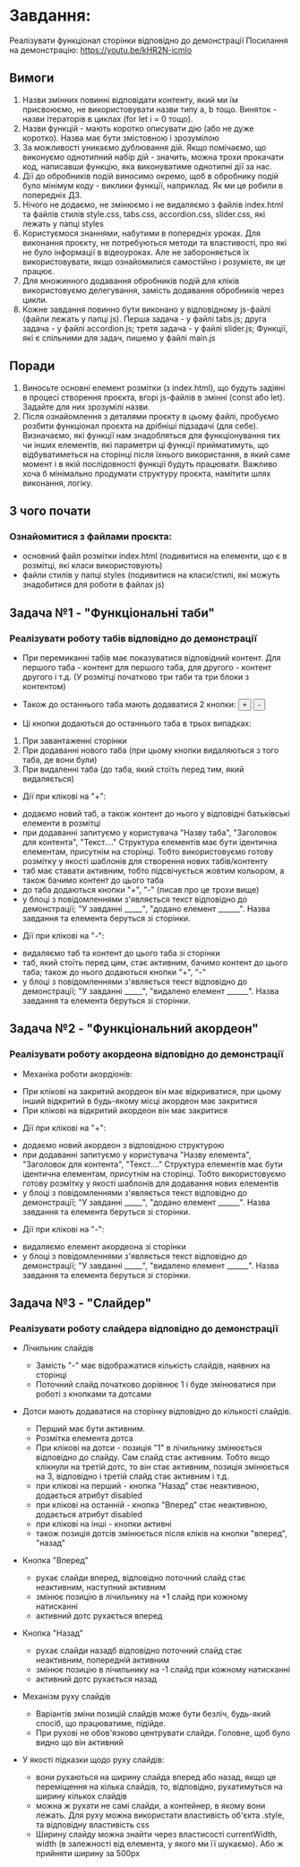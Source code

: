# Завдання:
   Реалізувати функціонал сторінки відповідно до демонстрації
   Посилання на демонстрацію: https://youtu.be/kHR2N-icmIo

## Вимоги
   1. Назви змінних повинні відповідати контенту, який ми їм присвоюємо, не використовувати назви типу a, b тощо. Виняток - назви ітераторів в циклах (for let i = 0 тощо).
   2. Назви функцій - мають коротко описувати дію (або не дуже коротко). Назва має бути змістовною і зрозумілою
   3. За можливості уникаємо дублювання дій. Якщо помічаємо, що виконуємо однотипний набір дій - значить, можна трохи прокачати код, написавши функцію, яка виконуватиме однотипні дії за нас.
   4. Дії до обробників подій виносимо окремо, щоб в обробнику подій було мінімум коду - виклики функції, наприклад. Як ми це робили в попередніх ДЗ.
   5. Нічого не додаємо, не змінюємо і не видаляємо з файлів index.html та файлів стилів style.css, tabs.css, accordion.css, slider.css, які лежать у папці styles
   6. Користуємося знаннями, набутими в попередніх уроках. Для виконання проєкту, не потребуються методи та властивості, про які не було інформації в відеоуроках. Але не забороняється їх використовувати, якщо ознайомилися самостійно і розумієте, як це працює.  
   7. Для множинного додавання обробників подій для кліків використовуємо делегування, замість додавання обробників через цикли. 
   8. Кожне завдання повинно бути виконано у відповідному js-файлі (файли лежать у папці js). 
   Перша задача - у файлі tabs.js; друга задача - у файлі accordion.js; третя задача - у файлі slider.js; Функції, які є спільними для задач, пишемо у файлі main.js    

## Поради
   1. Виносьте основні елемент розмітки (з index.html), що будуть задіяні в процесі створення проєкта, вгорі js-файлів в змінні (const або let). Задайте для них зрозумілі назви. 
   2. Після ознайомлення з деталями проєкту в цьому файлі, пробуємо розбити функціонал проєкта на дрібніші підзадачі (для себе). Визначаємо, які функції нам знадобляться для функціонування тих чи інших елементів, які параметри ці функції прийматимуть, що відбуватиметься на сторінці після їхнього використання, в який саме момент і в якій послідовності функції будуть працювати. 
   Важливо хоча б мінімально продумати структуру проєкта, намітити шлях виконання, логіку.

## З чого почати
   ### Ознайомитися з файлами проєкта:
   - основний файл розмітки index.html (подивитися на елементи, що є в розмітці, які класи використовують)
   - файли стилів у папці styles (подивитися на класи/стилі, які можуть знадобитися для роботи в файлах js)


## Задача №1 - "Функціональні таби"
  ### Реалізувати роботу табів відповідно до демонстрації
  * При перемиканні табів має показуватися відповідний контент. Для першого таба - контент для першого таба, для другого - контент другого і т.д. (У розмітці початково три таби та три блоки з контентом)

  * Також до останнього таба мають додаватися 2 кнопки:
    <button type="button" title="Додати таб">+</button>
    <button type="button" title="Видалити таб">-</button>

  * Ці кнопки додаються до останнього таба в трьох випадках: 
  1. При завантаженні сторінки
  2. При додаванні нового таба (при цьому кнопки видаляються з того таба, де вони були)
  3. При видаленні таба (до таба, який стоїть перед тим, який видаляється)

  * Дії при клікові на "+":
  - додаємо новий таб, а також контент до нього у відповідні батьківські елементи в розмітці
  - при додаванні запитуємо у користувача "Назву таба", "Заголовок для контента", "Текст...."
  Структура елементів має бути ідентична елементам, присутнім на сторінці. Тобто використовуємо готову розмітку у якості шаблонів для створення нових табів/контенту
  - таб має ставати активним, тобто підсвічується жовтим кольором, а також бачимо контент до цього таба
  - до таба додаються кнопки "+", "-" (писав про це трохи вище)
  - у блоці з повідомленнями з'являється текст відповідно до демонстрації; "У завданні _____", "додано елемент ______". Назва завдання та елемента беруться зі сторінки.

  * Дії при клікові на "-":
  - видаляємо таб та контент до цього таба зі сторінки
  - таб, який стоїть перед цим, стає активним, бачимо контент до цього таба; також до нього додаються кнопки "+", "-"
  - у блоці з повідомленнями з'являється текст відповідно до демонстрації; "У завданні _____", "видалено елемент ______". Назва завдання та елемента беруться зі сторінки.

## Задача №2 - "Функціональний акордеон"
  ### Реалізувати роботу акордеона відповідно до демонстрації
  * Механіка роботи акордіонів:
  - При клікові на закритий акордеон він має відкриватися, при цьому інший відкритий в будь-якому місці акордеон має закритися
  - При клікові на відкритий акордеон він має закритися

  * Дії при клікові на "+":
  - додаємо новий акордеон з відповідною структурою
  - при додаванні запитуємо у користувача "Назву елемента", "Заголовок для контента", "Текст...."
  Структура елементів має бути ідентична елементам, присутнім на сторінці. Тобто використовуємо готову розмітку у якості шаблонів для додавання нових елементів
  - у блоці з повідомленнями з'являється текст відповідно до демонстрації; "У завданні _____", "додано елемент ______". Назва завдання та елемента беруться зі сторінки.

  * Дії при клікові на "-":
  - видаляємо елемент акордеона зі сторінки
  - у блоці з повідомленнями з'являється текст відповідно до демонстрації; "У завданні _____", "видалено елемент ______". Назва завдання та елемента беруться зі сторінки.

## Задача №3 - "Слайдер"
  ### Реалізувати роботу слайдера відповідно до демонстрації
  * Лічильник слайдів
    - Замість "-" має відображатися кількість слайдів, наявних на сторінці
    - Поточний слайд початково дорівнює 1 і буде змінюватися при роботі з кнопками та дотсами
  
  * Дотси мають додаватися на сторінку відповідно до кількості слайдів. 
    - Перший має бути активним.
    - Розмітка елемента дотса <span class="slider__dot" data-num=""></span>
    - При клікові на дотси -  позиція "1" в лічильнику змінюється відповідно до слайду. Сам слайд  стає активним. Тобто якщо клікнули на третій дотс, то він стає активним, позиція змінюється на 3, відповідно і третій слайд стає активним і т.д.
    - при клікові на перший - кнопка "Назад" стає неактивною, додається атрибут disabled
    - при клікові на останній - кнопка "Вперед" стає неактивною, додається атрибут disabled
    - при клікові на інші - кнопки активні
    - також позиція дотсів змінюється після кліків на кнопки "вперед", "назад"

  * Кнопка "Вперед"
    - рухає слайди вперед, відповідно поточний слайд стає неактивним, наступний активним
    - змінює позицію в лічильнику на +1 слайд при кожному натисканні
    - активний дотс рухається вперед

  * Кнопка "Назад"
    - рухає слайди назадб відповідно поточний слайд стає неактивним, попередній активним
    - змінює позицію в лічильнику на -1 слайд при кожному натисканні
    - активний дотс рухається назад

  * Механізм руху слайдів
    - Варіантів зміни позицій слайдів може бути безліч, будь-який спосіб, що працюватиме, підійде.
    - При рухові не обов'язково центрувати слайди. Головне, щоб було видно що він активний

  * У якості підказки щодо руху слайдів:
    - вони рухаються на ширину слайда вперед або назад, якщо це переміщення на кілька слайдів, то, відповідно, рухатимуться на ширину кількох слайдів
    - можна ж рухати не самі слайди, а контейнер, в якому вони лежать. Для руху можна використати властивість об'єкта .style, та відповідну властивість css 
    - Ширину слайду можна знайти через властисості currentWidth, width (в залежності від елемента, у якого ми її шукаємо). Або ж прийняти ширину за 500px 











